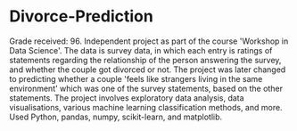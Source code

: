 # Divorce-Prediction
Grade received: 96. Independent project as part of the course 'Workshop in Data Science'.
The data is survey data, in which each entry is ratings of statements regarding the relationship of the person answering the survey, and whether the couple got divorced or not. The project was later changed to predicting whether a couple 'feels like strangers living in the same environment' which was one of the survey statements, based on the other statements. The project involves exploratory data analysis, data visualisations, various machine learning classification methods, and more. Used Python, pandas, numpy, scikit-learn, and matplotlib.
